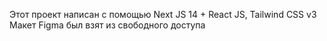 Этот проект написан с помощью Next JS 14 + React JS, Tailwind CSS v3
Макет Figma был взят из свободного доступа
